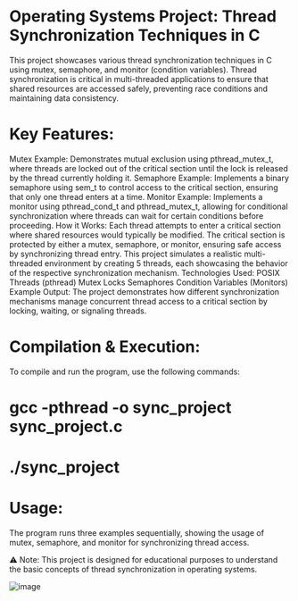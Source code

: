 # Operating Systems Project: Thread Synchronization Techniques in C
This project showcases various thread synchronization techniques in C using mutex, semaphore, and monitor (condition variables). Thread synchronization is critical in multi-threaded applications to ensure that shared resources are accessed safely, preventing race conditions and maintaining data consistency.

# Key Features:
Mutex Example: Demonstrates mutual exclusion using pthread_mutex_t, where threads are locked out of the critical section until the lock is released by the thread currently holding it.
Semaphore Example: Implements a binary semaphore using sem_t to control access to the critical section, ensuring that only one thread enters at a time.
Monitor Example: Implements a monitor using pthread_cond_t and pthread_mutex_t, allowing for conditional synchronization where threads can wait for certain conditions before proceeding.
How it Works:
Each thread attempts to enter a critical section where shared resources would typically be modified.
The critical section is protected by either a mutex, semaphore, or monitor, ensuring safe access by synchronizing thread entry.
This project simulates a realistic multi-threaded environment by creating 5 threads, each showcasing the behavior of the respective synchronization mechanism.
Technologies Used:
POSIX Threads (pthread)
Mutex Locks
Semaphores
Condition Variables (Monitors)
Example Output:
The project demonstrates how different synchronization mechanisms manage concurrent thread access to a critical section by locking, waiting, or signaling threads.

# Compilation & Execution:
To compile and run the program, use the following commands:
# gcc -pthread -o sync_project sync_project.c
# ./sync_project
# Usage:
The program runs three examples sequentially, showing the usage of mutex, semaphore, and monitor for synchronizing thread access.

⚠️ Note: This project is designed for educational purposes to understand the basic concepts of thread synchronization in operating systems.


![image](https://github.com/user-attachments/assets/e4637ff5-8366-41dd-b8d0-02a368f0be35)


